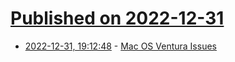 # [Published on 2022-12-31](index.md)

* [2022-12-31, 19:12:48](https://news.ycombinator.com/item?id=34199652) - [Mac OS Ventura Issues](https://morrick.me/archives/9696)
